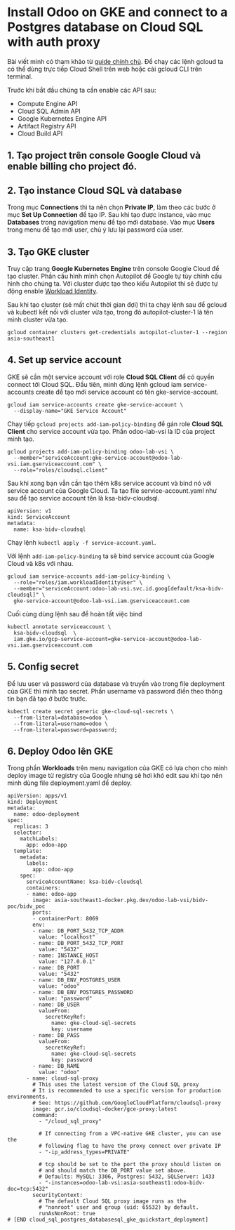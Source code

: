 # Install Odoo on GKE and connect to a Postgres database on Cloud SQL with auth proxy

Bài viết mình có tham khảo từ [guide chính chủ](https://cloud.google.com/sql/docs/postgres/connect-instance-kubernetes). Để chạy các lệnh gcloud ta có thể dùng trực tiếp Cloud Shell trên web hoặc cài gcloud CLI trên terminal.

Truớc khi bắt đầu chúng ta cần enable các API sau:
- Compute Engine API
- Cloud SQL Admin API
- Google Kubernetes Engine API
- Artifact Registry API
- Cloud Build API

## 1. Tạo project trên console Google Cloud và enable billing cho project đó.

## 2. Tạo instance Cloud SQL và database

Trong mục **Connections** thì ta nên chọn **Private IP**, làm theo các bước ở mục **Set Up Connection** để tạo IP. Sau khi tạo được instance, vào mục **Databases** trong navigation menu để tạo mới database. Vào mục **Users** trong menu để tạo mới user, chú ý lưu lại password của user.

## 3. Tạo GKE cluster

Truy cập trang **Google Kubernetes Engine** trên console Google Cloud để tạo cluster. Phần cấu hình mình chọn Autopilot để Google tự tùy chỉnh cấu hình cho chúng ta. Với cluster được tạo theo kiểu Autopilot thì sẽ được tự động enable [Workload Identity](https://cloud.google.com/kubernetes-engine/docs/how-to/workload-identity).

Sau khi tạo cluster (sẽ mất chút thời gian đợi) thì ta chạy lệnh sau để gcloud và kubectl kết nối với cluster vừa tạo, trong đó autopilot-cluster-1 là tên mình cluster vừa tạo.

```
gcloud container clusters get-credentials autopilot-cluster-1 --region asia-southeast1
```

## 4. Set up service account

GKE sẽ cần một service account với role **Cloud SQL Client** để có quyền connect tới Cloud SQL. Đầu tiên, mình dùng lệnh gcloud iam service-accounts create để tạo mới service account có tên gke-service-account.

```
gcloud iam service-accounts create gke-service-account \
  --display-name="GKE Service Account"
```

Chạy tiếp ```gcloud projects add-iam-policy-binding``` để gán role **Cloud SQL Client** cho service account vừa tạo. Phần odoo-lab-vsi là ID của project mình tạo.

```
gcloud projects add-iam-policy-binding odoo-lab-vsi \
  --member="serviceAccount:gke-service-account@odoo-lab-vsi.iam.gserviceaccount.com" \
  --role="roles/cloudsql.client"
```

Sau khi xong bạn vẫn cần tạo thêm k8s service account và bind nó với service account của Google Cloud. Ta tạo file service-account.yaml như sau để tạo service account tên là ksa-bidv-cloudsql.

```
apiVersion: v1
kind: ServiceAccount
metadata:
  name: ksa-bidv-cloudsql
```

Chạy lệnh ```kubectl apply -f service-account.yaml```.

Với lệnh ```add-iam-policy-binding``` ta sẽ bind service account của Google Cloud và k8s với nhau.

```
gcloud iam service-accounts add-iam-policy-binding \
  --role="roles/iam.workloadIdentityUser" \
  --member="serviceAccount:odoo-lab-vsi.svc.id.goog[default/ksa-bidv-cloudsql]" \
  gke-service-account@odoo-lab-vsi.iam.gserviceaccount.com
```

Cuối cùng dùng lệnh sau để hoàn tất việc bind

```
kubectl annotate serviceaccount \
  ksa-bidv-cloudsql  \
  iam.gke.io/gcp-service-account=gke-service-account@odoo-lab-vsi.iam.gserviceaccount.com
```

## 5. Config secret

Để lưu user và password của database và truyền vào trong file deployment của GKE thì mình tạo secret. Phần username và password điền theo thông tin bạn đã tạo ở bước trước.

```
kubectl create secret generic gke-cloud-sql-secrets \
  --from-literal=database=odoo \
  --from-literal=username=odoo \
  --from-literal=password=password;
```

## 6. Deploy Odoo lên GKE

Trong phần **Workloads** trên menu navigation của GKE có lựa chọn cho mình deploy image từ registry của Google nhưng sẽ hơi khó edit sau khi tạo nên mình dùng file deployment.yaml để deploy.

```
apiVersion: apps/v1
kind: Deployment
metadata:
  name: odoo-deployment
spec:
  replicas: 3
  selector:
    matchLabels:
      app: odoo-app
  template:
    metadata:
      labels:
        app: odoo-app
    spec:
      serviceAccountName: ksa-bidv-cloudsql
      containers:
      - name: odoo-app
        image: asia-southeast1-docker.pkg.dev/odoo-lab-vsi/bidv-poc/bidv_poc
        ports:
        - containerPort: 8069
        env:
        - name: DB_PORT_5432_TCP_ADDR
          value: "localhost"
        - name: DB_PORT_5432_TCP_PORT
          value: "5432"
        - name: INSTANCE_HOST
          value: "127.0.0.1"
        - name: DB_PORT
          value: "5432"
        - name: DB_ENV_POSTGRES_USER
          value: "odoo"
        - name: DB_ENV_POSTGRES_PASSWORD
          value: "password"
        - name: DB_USER
          valueFrom:
            secretKeyRef:
              name: gke-cloud-sql-secrets
              key: username
        - name: DB_PASS
          valueFrom:
            secretKeyRef:
              name: gke-cloud-sql-secrets
              key: password
        - name: DB_NAME
          value: "odoo"
      - name: cloud-sql-proxy
        # This uses the latest version of the Cloud SQL proxy
        # It is recommended to use a specific version for production environments.
        # See: https://github.com/GoogleCloudPlatform/cloudsql-proxy
        image: gcr.io/cloudsql-docker/gce-proxy:latest
        command:
          - "/cloud_sql_proxy"

          # If connecting from a VPC-native GKE cluster, you can use the
          # following flag to have the proxy connect over private IP
          - "-ip_address_types=PRIVATE"

          # tcp should be set to the port the proxy should listen on
          # and should match the DB_PORT value set above.
          # Defaults: MySQL: 3306, Postgres: 5432, SQLServer: 1433
          - "-instances=odoo-lab-vsi:asia-southeast1:odoo-bidv-doc=tcp:5432"
        securityContext:
          # The default Cloud SQL proxy image runs as the
          # "nonroot" user and group (uid: 65532) by default.
          runAsNonRoot: true
# [END cloud_sql_postgres_databasesql_gke_quickstart_deployment]
```
